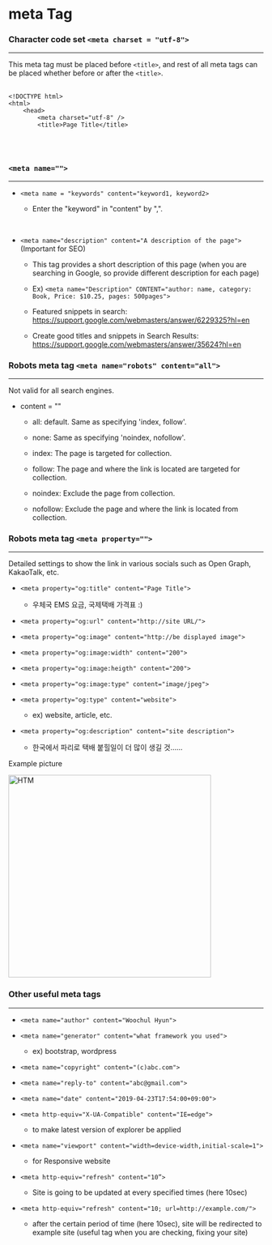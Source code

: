 # meta Tag

### Character code set `<meta charset = "utf-8">`

<hr/>

This meta tag must be placed before `<title>`, and rest of all meta tags can be placed whether before or after the `<title>`.
<br>
<br>

```
<!DOCTYPE html>
<html>
    <head>
        <meta charset="utf-8" />
        <title>Page Title</title>
```

<br>
<br>

### `<meta name="">`

<hr/>

-   `<meta name = "keywords" content="keyword1, keyword2>`

    -   Enter the "keyword" in "content" by ",".

<br>

-   `<meta name="description" content="A description of the page">` (Important for SEO)

    -   This tag provides a short description of this page (when you are searching in Google, so provide different description for each page)

    -   Ex) `<meta name="Description" CONTENT="author: name, category: Book, Price: $10.25, pages: 500pages">`

    -   Featured snippets in search: https://support.google.com/webmasters/answer/6229325?hl=en

    -   Create good titles and snippets in Search Results: https://support.google.com/webmasters/answer/35624?hl=en

### Robots meta tag `<meta name="robots" content="all">`

<hr/>

Not valid for all search engines.

-   content = ""

    -   all: default. Same as specifying 'index, follow'.

    -   none: Same as specifying 'noindex, nofollow'.

    -   index: The page is targeted for collection.

    -   follow: The page and where the link is located are targeted for collection.

    -   noindex: Exclude the page from collection.

    -   nofollow: Exclude the page and where the link is located from collection.

### Robots meta tag `<meta property="">`

<hr/>

Detailed settings to show the link in various socials such as Open Graph, KakaoTalk, etc.

-   `<meta property="og:title" content="Page Title">`

    -   우체국 EMS 요금, 국제택배 가격표 :)

-   `<meta property="og:url" content="http://site URL/">`

-   `<meta property="og:image" content="http://be displayed image">`

-   `<meta property="og:image:width" content="200">`

-   `<meta property="og:image:heigth" content="200">`

-   `<meta property="og:image:type" content="image/jpeg">`

-   `<meta property="og:type" content="website">`

    -   ex) website, article, etc.

-   `<meta property="og:description" content="site description">`
    -   한국에서 파리로 택배 붙힐일이 더 많이 생길 것……

Example picture

<img width="400px" src="https://i.postimg.cc/NFFGq7J0/meta-property-og.png" alt="HTM" title="Logo HTML">

### Other useful meta tags

<hr/>

-   `<meta name="author" content="Woochul Hyun">`

-   `<meta name="generator" content="what framework you used">`

    -   ex) bootstrap, wordpress

-   `<meta name="copyright" content="(c)abc.com">`

-   `<meta name="reply-to" content="abc@gmail.com">`

-   `<meta name="date" content="2019-04-23T17:54:00+09:00">`

-   `<meta http-equiv="X-UA-Compatible" content="IE=edge">`

    -   to make latest version of explorer be applied

-   `<meta name="viewport" content="width=device-width,initial-scale=1">`

    -   for Responsive website

-   `<meta http-equiv="refresh" content="10”>`

    -   Site is going to be updated at every specified times (here 10sec)

-   `<meta http-equiv="refresh" content="10; url=http://example.com/">`
    -   after the certain period of time (here 10sec), site will be redirected to example site (useful tag when you are checking, fixing your site)
